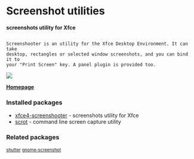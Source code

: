 # Screenshot utilities

__screenshots utility for Xfce__

```

Screenshooter is an utility for the Xfce Desktop Environment. It can take
desktop, rectangles or selected window screenshots, and you can bind it to
your "Print Screen" key. A panel plugin is provided too.

```

![](https://screenshots.debian.net/thumbnail/xfce4-screenshooter/)


 **[Homepage](http://goodies.xfce.org/projects/applications/xfce4-screenshooter)**

### Installed packages

* [xfce4-screenshooter](https://packages.debian.org/jessie/xfce4-screenshooter) - screenshots utility for Xfce
* [scrot](https://packages.debian.org/jessie/scrot) - command line screen capture utility

### Related packages

<sub> [shutter](https://packages.debian.org/jessie/shutter) [gnome-screenshot](https://packages.debian.org/jessie/gnome-screenshot)  </sub>
